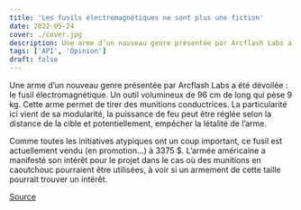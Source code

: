 ```yaml
---
title: 'Les fusils électromagnétiques ne sont plus une fiction'
date: 2022-05-24
cover: ./cover.jpg
description: Une arme d’un nouveau genre présentée par Arcflash Labs a été dévoilée, le fusil électromagnétique...
tags: ['API', 'Opinion']
draft: false
---
```


Une arme d’un nouveau genre présentée par Arcflash Labs a été dévoilée : le fusil électromagnétique. Un outil volumineux de 96 cm de long qui pèse 9 kg. Cette arme permet de tirer des munitions conductrices. La particularité ici vient de sa modularité, la puissance de feu peut être réglée selon la distance de la cible et potentiellement, empêcher la létalité de l’arme.

Comme toutes les initiatives atypiques ont un coup important, ce fusil est actuellement vendu (en promotion…) à 3375 $. L’armée américaine a manifesté son intérêt pour le projet dans le cas où des munitions en caoutchouc pourraient être utilisées, à voir si un armement de cette taille pourrait trouver un intérêt.

[Source](https://www.futura-sciences.com/tech/actualites/technologie-armee-americaine-interesse-fusil-electromagnetique-98530/)